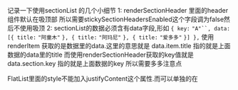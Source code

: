 记录一下使用sectionList 的几个小细节
	1:
		renderSectionHeader 里面的header组件默认在吸顶部
		所以需要stickySectionHeadersEnabled这个字段调为false然后不使用吸顶
	2:
		sectionList的数据必须含有data字段,形如
		`{ key:` `"A"``, data: [{ title:` `"阿童木"`  `}, { title:` `"阿玛尼"`  `}, { title:` `"爱多多"`  `}] },`
		使用renderItem 获取的是数据里的data.这里的意思就是
		data.item.title 指的就是上面数据的data里的title
		而使用renderSectionHeader获取的key值就是
		data.section.key 指的就是上面数据的key
		所以需要多多注意点
		
FlatList里面的style不能加入justifyContent这个属性.而可以单独的在
<!--stackedit_data:
eyJoaXN0b3J5IjpbMTkxMjY2Mjc3MF19
-->